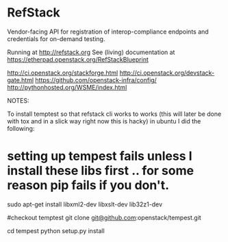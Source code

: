 RefStack
========

Vendor-facing API for registration of interop-compliance endpoints and credentials for on-demand testing. 

Running at http://refstack.org
See (living) documentation at https://etherpad.openstack.org/RefStackBlueprint

http://ci.openstack.org/stackforge.html
http://ci.openstack.org/devstack-gate.html
https://github.com/openstack-infra/config/
http://pythonhosted.org/WSME/index.html


NOTES:

To install temptest so that refstack cli works to works (this will later be done with tox and in a slick way right now this is hacky) in ubuntu I did the following:

# setting up tempest fails unless I install these libs first .. for some reason pip fails if you don't. 
sudo apt-get install libxml2-dev libxslt-dev lib32z1-dev

#checkout temptest
git clone git@github.com:openstack/tempest.git

cd tempest
python setup.py install

